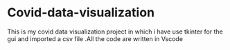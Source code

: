 # Covid-data-visualization
This is my covid data visualization project in which i have use tkinter for the gui and imported a csv file .All the code are written in Vscode
